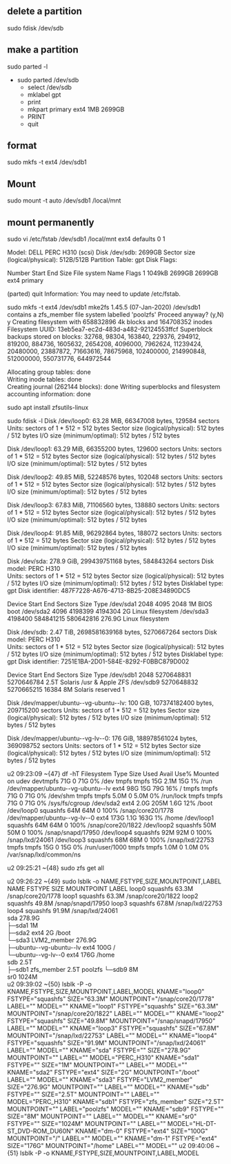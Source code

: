 
## delete a partition
sudo fdisk /dev/sdb

## make a partition
sudo parted -l
* sudo parted /dev/sdb
    * select /dev/sdb
    * mklabel gpt
    * print
    * mkpart primary ext4 1MB 2699GB
    * PRINT
    * quit                                                            

## format
sudo mkfs -t ext4 /dev/sdb1

## Mount
sudo mount -t auto /dev/sdb1 /local/mnt

## mount permanently
sudo vi /etc/fstab
    /dev/sdb1 /local/mnt  ext4 defaults 0 1 



Model: DELL PERC H310 (scsi)
Disk /dev/sdb: 2699GB
Sector size (logical/physical): 512B/512B
Partition Table: gpt
Disk Flags: 

Number  Start   End     Size    File system  Name     Flags
 1      1049kB  2699GB  2699GB  ext4         primary

(parted) quit
Information: You may need to update /etc/fstab.

sudo mkfs -t ext4 /dev/sdb1
mke2fs 1.45.5 (07-Jan-2020)
/dev/sdb1 contains a zfs_member file system labelled 'poolzfs'
Proceed anyway? (y,N) y
Creating filesystem with 658832896 4k blocks and 164708352 inodes
Filesystem UUID: 13eb5ea7-ec2d-483d-a482-92124553ffcf
Superblock backups stored on blocks: 
        32768, 98304, 163840, 229376, 294912, 819200, 884736, 1605632, 2654208, 
        4096000, 7962624, 11239424, 20480000, 23887872, 71663616, 78675968, 
        102400000, 214990848, 512000000, 550731776, 644972544

Allocating group tables: done                            
Writing inode tables: done                            
Creating journal (262144 blocks): done
Writing superblocks and filesystem accounting information: done       










sudo apt install zfsutils-linux

sudo fdisk -l
Disk /dev/loop0: 63.28 MiB, 66347008 bytes, 129584 sectors
Units: sectors of 1 * 512 = 512 bytes
Sector size (logical/physical): 512 bytes / 512 bytes
I/O size (minimum/optimal): 512 bytes / 512 bytes


Disk /dev/loop1: 63.29 MiB, 66355200 bytes, 129600 sectors
Units: sectors of 1 * 512 = 512 bytes
Sector size (logical/physical): 512 bytes / 512 bytes
I/O size (minimum/optimal): 512 bytes / 512 bytes


Disk /dev/loop2: 49.85 MiB, 52248576 bytes, 102048 sectors
Units: sectors of 1 * 512 = 512 bytes
Sector size (logical/physical): 512 bytes / 512 bytes
I/O size (minimum/optimal): 512 bytes / 512 bytes


Disk /dev/loop3: 67.83 MiB, 71106560 bytes, 138880 sectors
Units: sectors of 1 * 512 = 512 bytes
Sector size (logical/physical): 512 bytes / 512 bytes
I/O size (minimum/optimal): 512 bytes / 512 bytes


Disk /dev/loop4: 91.85 MiB, 96292864 bytes, 188072 sectors
Units: sectors of 1 * 512 = 512 bytes
Sector size (logical/physical): 512 bytes / 512 bytes
I/O size (minimum/optimal): 512 bytes / 512 bytes


Disk /dev/sda: 278.9 GiB, 299439751168 bytes, 584843264 sectors
Disk model: PERC H310       
Units: sectors of 1 * 512 = 512 bytes
Sector size (logical/physical): 512 bytes / 512 bytes
I/O size (minimum/optimal): 512 bytes / 512 bytes
Disklabel type: gpt
Disk identifier: 487F7228-A676-4713-8B25-208E34890DC5

Device       Start       End   Sectors   Size Type
/dev/sda1     2048      4095      2048     1M BIOS boot
/dev/sda2     4096   4198399   4194304     2G Linux filesystem
/dev/sda3  4198400 584841215 580642816 276.9G Linux filesystem


Disk /dev/sdb: 2.47 TiB, 2698581639168 bytes, 5270667264 sectors
Disk model: PERC H310       
Units: sectors of 1 * 512 = 512 bytes
Sector size (logical/physical): 512 bytes / 512 bytes
I/O size (minimum/optimal): 512 bytes / 512 bytes
Disklabel type: gpt
Disk identifier: 7251E1BA-2D01-584E-8292-F0BBC879D002

Device          Start        End    Sectors  Size Type
/dev/sdb1        2048 5270648831 5270646784  2.5T Solaris /usr & Apple ZFS
/dev/sdb9  5270648832 5270665215      16384    8M Solaris reserved 1


Disk /dev/mapper/ubuntu--vg-ubuntu--lv: 100 GiB, 107374182400 bytes, 209715200 sectors
Units: sectors of 1 * 512 = 512 bytes
Sector size (logical/physical): 512 bytes / 512 bytes
I/O size (minimum/optimal): 512 bytes / 512 bytes


Disk /dev/mapper/ubuntu--vg-lv--0: 176 GiB, 188978561024 bytes, 369098752 sectors
Units: sectors of 1 * 512 = 512 bytes
Sector size (logical/physical): 512 bytes / 512 bytes
I/O size (minimum/optimal): 512 bytes / 512 bytes


u2 09:23:09 ~{47} df -hT
Filesystem                        Type      Size  Used Avail Use% Mounted on
udev                              devtmpfs   71G     0   71G   0% /dev
tmpfs                             tmpfs      15G  2.1M   15G   1% /run
/dev/mapper/ubuntu--vg-ubuntu--lv ext4       98G   15G   79G  16% /
tmpfs                             tmpfs      71G     0   71G   0% /dev/shm
tmpfs                             tmpfs     5.0M     0  5.0M   0% /run/lock
tmpfs                             tmpfs      71G     0   71G   0% /sys/fs/cgroup
/dev/sda2                         ext4      2.0G  205M  1.6G  12% /boot
/dev/loop0                        squashfs   64M   64M     0 100% /snap/core20/1778
/dev/mapper/ubuntu--vg-lv--0      ext4      173G  1.1G  163G   1% /home
/dev/loop1                        squashfs   64M   64M     0 100% /snap/core20/1822
/dev/loop2                        squashfs   50M   50M     0 100% /snap/snapd/17950
/dev/loop4                        squashfs   92M   92M     0 100% /snap/lxd/24061
/dev/loop3                        squashfs   68M   68M     0 100% /snap/lxd/22753
tmpfs                             tmpfs      15G     0   15G   0% /run/user/1000
tmpfs                             tmpfs     1.0M     0  1.0M   0% /var/snap/lxd/common/ns

u2 09:25:21 ~{48} sudo zfs get all

u2 09:26:22 ~{49} sudo lsblk -o NAME,FSTYPE,SIZE,MOUNTPOINT,LABEL
NAME                      FSTYPE        SIZE MOUNTPOINT        LABEL
loop0                     squashfs     63.3M /snap/core20/1778 
loop1                     squashfs     63.3M /snap/core20/1822 
loop2                     squashfs     49.8M /snap/snapd/17950 
loop3                     squashfs     67.8M /snap/lxd/22753   
loop4                     squashfs     91.9M /snap/lxd/24061   
sda                                   278.9G                   
├─sda1                                    1M                   
├─sda2                    ext4            2G /boot             
└─sda3                    LVM2_member 276.9G                   
  ├─ubuntu--vg-ubuntu--lv ext4          100G /                 
  └─ubuntu--vg-lv--0      ext4          176G /home             
sdb                                     2.5T                   
├─sdb1                    zfs_member    2.5T                   poolzfs
└─sdb9                                    8M                   
sr0                                    1024M                   
u2 09:39:02 ~{50} lsblk -P -o KNAME,FSTYPE,SIZE,MOUNTPOINT,LABEL,MODEL
KNAME="loop0" FSTYPE="squashfs" SIZE="63.3M" MOUNTPOINT="/snap/core20/1778" LABEL="" MODEL=""
KNAME="loop1" FSTYPE="squashfs" SIZE="63.3M" MOUNTPOINT="/snap/core20/1822" LABEL="" MODEL=""
KNAME="loop2" FSTYPE="squashfs" SIZE="49.8M" MOUNTPOINT="/snap/snapd/17950" LABEL="" MODEL=""
KNAME="loop3" FSTYPE="squashfs" SIZE="67.8M" MOUNTPOINT="/snap/lxd/22753" LABEL="" MODEL=""
KNAME="loop4" FSTYPE="squashfs" SIZE="91.9M" MOUNTPOINT="/snap/lxd/24061" LABEL="" MODEL=""
KNAME="sda" FSTYPE="" SIZE="278.9G" MOUNTPOINT="" LABEL="" MODEL="PERC_H310"
KNAME="sda1" FSTYPE="" SIZE="1M" MOUNTPOINT="" LABEL="" MODEL=""
KNAME="sda2" FSTYPE="ext4" SIZE="2G" MOUNTPOINT="/boot" LABEL="" MODEL=""
KNAME="sda3" FSTYPE="LVM2_member" SIZE="276.9G" MOUNTPOINT="" LABEL="" MODEL=""
KNAME="sdb" FSTYPE="" SIZE="2.5T" MOUNTPOINT="" LABEL="" MODEL="PERC_H310"
KNAME="sdb1" FSTYPE="zfs_member" SIZE="2.5T" MOUNTPOINT="" LABEL="poolzfs" MODEL=""
KNAME="sdb9" FSTYPE="" SIZE="8M" MOUNTPOINT="" LABEL="" MODEL=""
KNAME="sr0" FSTYPE="" SIZE="1024M" MOUNTPOINT="" LABEL="" MODEL="HL-DT-ST_DVD-ROM_DU60N"
KNAME="dm-0" FSTYPE="ext4" SIZE="100G" MOUNTPOINT="/" LABEL="" MODEL=""
KNAME="dm-1" FSTYPE="ext4" SIZE="176G" MOUNTPOINT="/home" LABEL="" MODEL=""
u2 09:40:06 ~{51} lsblk -P -o KNAME,FSTYPE,SIZE,MOUNTPOINT,LABEL,MODEL